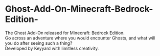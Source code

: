 # Ghost-Add-On-Minecraft-Bedrock-Edition-
The Ghost Add-On released for Minecraft: Bedrock Edition.<br>
Go across an adventure where you would encounter Ghosts, and what will you do after seeing such a thing?<br>
Developed by Keyyard with limitless creativity.
